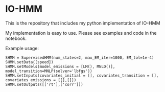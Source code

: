 # IO-HMM
This is the repository that includes my python implementation of IO-HMM

My implementation is easy to use. Please see examples and code in the notebook.

Example usage:


`SHMM = SupervisedHMM(num_states=2, max_EM_iter=1000, EM_tol=1e-4)` <br/>
`SHMM.setData([speed])`<br/>
`SHMM.setModels(model_emissions = [LM(), MNLD()], model_transition=MNLP(solver='lbfgs'))`<br/>
`SHMM.setInputs(covariates_initial = [], covariates_transition = [], covariates_emissions = [[],[]])`<br/>
`SHMM.setOutputs([['rt'],['corr']])`<br/>
